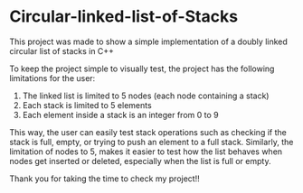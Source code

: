 # Circular-linked-list-of-Stacks
This project was made to show a simple implementation of a doubly linked circular list of stacks in C++

To keep the project simple to visually test, the project has the following limitations for the user:
1) The linked list is limited to 5 nodes (each node containing a stack)
2) Each stack is limited to 5 elements
3) Each element inside a stack is an integer from 0 to 9

This way, the user can easily test stack operations such as checking if the stack is full, empty, or trying to push an element to a full stack.
Similarly, the limitation of nodes to 5, makes it easier to test how the list behaves when nodes get inserted or deleted, especially when the list is full or empty.

Thank you for taking the time to check my project!!
